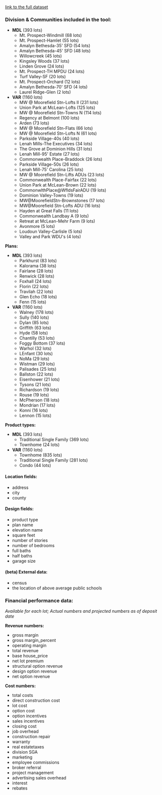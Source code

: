 [link to the full dataset](https://docs.google.com/spreadsheets/d/1vj-FzWmfGvO3G6Gn-w-HGA3nPe_g6sYEyD83KZjjFgg/edit?gid=806514022#gid=806514022)

### **Division & Communities included in the tool:**

 - **MDL** (393 lots)
   - Mt. Prospect-Windmill (68 lots)
   - Mt. Prospect-Hamlet (55 lots)
   - Amalyn Bethesda-35' SFD (54 lots)
   - Amalyn Bethesda-45' SFD (48 lots)
   - Willowcreek (45 lots)
   - Kingsley Woods (37 lots)
   - Linden Grove (24 lots)
   - Mt. Prospect-TH MPDU (24 lots)
   - Turf Valley-SF (20 lots)
   - Mt. Prospect-Orchard (12 lots)
   - Amalyn Bethesda-70' SFD (4 lots)
   - Laurel Ridge-Glen (2 lots)
 - **VAR** (1160 lots)
   - MW @ Moorefield Stn-Lofts II (231 lots)
   - Union Park at McLean-Lofts (125 lots)
   - MW @ Moorefield Stn-Towns N (114 lots)
   - Regency at Belmont (100 lots)
   - Arden (73 lots)
   - MW @ Moorefield Stn-Flats (66 lots)
   - MW @ Moorefield Stn-Lofts N (61 lots)
   - Parkside Village-40s (40 lots)
   - Lenah Mills-The Executives (34 lots)
   - The Grove at Dominion Hills (31 lots)
   - Lenah Mill-95' Estate (27 lots)
   - Commonwealth Place-Braddock (26 lots)
   - Parkside Village-50s (26 lots)
   - Lenah Mill-75' Carolina (25 lots)
   - MW @ Moorefield Stn-Lifts ADUs (23 lots)
   - Commonwealth Place-Fairfax (22 lots)
   - Union Park at McLean-Brown (22 lots)
   - CommonwlthPlace@WfldsFairADU (19 lots)
   - Dominion Valley-Towns (19 lots)
   - MW@MoorefieldStn-Brownstones (17 lots)
   - MW@Moorefield Stn-Lofts ADU (16 lots)
   - Hayden at Great Falls (11 lots)
   - Commonwealth Landbay A (9 lots)
   - Retreat at McLean-Mehr Farm (9 lots)
   - Avonmore (5 lots)
   - Loudoun Valley-Carlisle (5 lots)
   - Valley and Park WDU's (4 lots)

**Plans:**

 - **MDL** (393 lots)
   - Parkhurst (83 lots)
   - Kalorama (38 lots)
   - Fairlane (28 lots)
   - Renwick (28 lots)
   - Foxhall (24 lots)
   - Florin (22 lots)
   - Travilah (22 lots)
   - Glen Echo (18 lots)
   - Fenn (15 lots)
 - **VAR** (1160 lots)
   - Walney (178 lots)
   - Sully (140 lots)
   - Dylan (85 lots)
   - Griffith (63 lots)
   - Hyde (58 lots)
   - Chantilly (53 lots)
   - Foggy Bottom (37 lots)
   - Warhol (32 lots)
   - LEnfant (30 lots)
   - NoMa (29 lots)
   - Wistman (29 lots)
   - Palisades (25 lots)
   - Ballston (22 lots)
   - Eisenhower (21 lots)
   - Tysons (21 lots)
   - Richardson (19 lots)
   - Rouse (19 lots)
   - McPherson (18 lots)
   - Mondrian (17 lots)
   - Konni (16 lots)
   - Lennon (15 lots)

**Product types:**

 - **MDL** (393 lots)
   - Traditional Single Family (369 lots)
   - Townhome (24 lots)
 - **VAR** (1160 lots)
   - Townhome (835 lots)
   - Traditional Single Family (281 lots)
   - Condo (44 lots)


#### **Location fields:**
 - address
 - city
 - county

#### **Design fields:**
 - product type
 - plan name
 - elevation name
 - square feet
 - number of stories
 - number of bedrooms
 - full baths
 - half baths
 - garage size

#### **(beta) External data:**
 - census
 - the location of above average public schools 

### **Financial performance data:**
  *Available for each lot; Actual numbers and projected numbers as of deposit date*

**Revenue numbers:**
 - gross margin
 - gross margin_percent
 - operating margin
 - total revenue
 - base house_price
 - net lot premium
 - structural option revenue
 - design option revenue
 - net option revenue

**Cost numbers:**
 - total costs
 - direct construction cost
 - lot cost
 - option cost
 - option incentives
 - sales incentives
 - closing cost
 - job overhead
 - construction repair
 - warranty
 - real estatetaxes
 - division SGA
 - marketing
 - employee commissions
 - broker referral
 - project management
 - advertising sales overhead
 - interest
 - rebates

